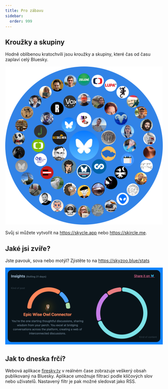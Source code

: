 ```yaml
---
title: Pro zábavu
sidebar:
  order: 999
---
```


## Kroužky a skupiny

Hodně oblíbenou kratochvílí jsou kroužky a skupiny, které čas od času zaplaví celý Bluesky.

[![](skycle.png)](https://skycle.app/@bsky.cz)

Svůj si můžete vytvořit na https://skycle.app nebo https://skircle.me.


## Jaké jsi zvíře?

Jste pavouk, sova nebo motýl? Zjistěte to na https://skyzoo.blue/stats

![](zoo.png)

## Jak to dneska frčí?

Webová aplikace [firesky.tv](https://firesky.tv/) v reálném čase zobrazuje veškerý obsah publikovaný na Bluesky.
Aplikace umožnuje filtraci podle klíčových slov nebo uživatelů. Nastavený filtr je pak možné sledovat jako RSS.
